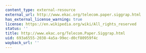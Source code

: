 ```yaml
---
content_type: external-resource
external_url: http://www.ekac.org/telecom.paper.siggrap.html
has_external_license_warning: true
license: https://en.wikipedia.org/wiki/All_rights_reserved
status: ''
title: http://www.ekac.org/Telecom.Paper.Siggrap.html
uid: 693a6555-2038-4a5a-99ec-d0cf80959f4c
wayback_url: ''
---
```


